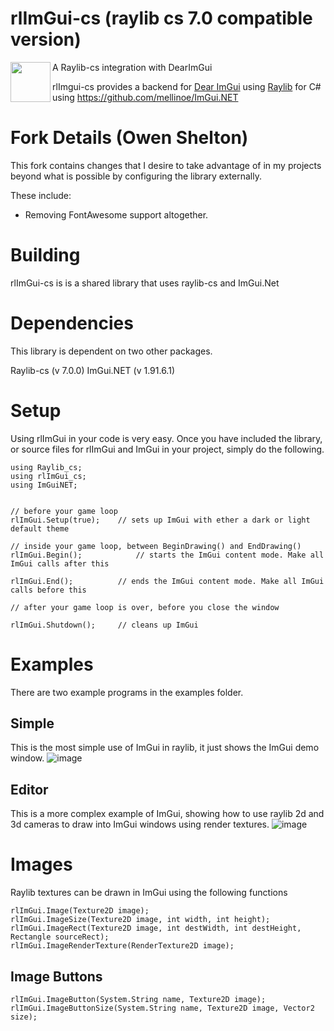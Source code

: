 # rlImGui-cs (raylib cs 7.0 compatible version)
<img align="left" src="https://github.com/raysan5/raylib/raw/master/logo/raylib_logo_animation.gif" width="64">
A Raylib-cs integration with DearImGui

rlImgui-cs provides a backend for [Dear ImGui](https://github.com/ocornut/imgui) using [Raylib](https://www.raylib.com/) for C# using https://github.com/mellinoe/ImGui.NET

# Fork Details (Owen Shelton)
This fork contains changes that I desire to take advantage of in my projects beyond what is possible by configuring the library externally.

These include:

- Removing FontAwesome support altogether.

# Building
rlImGui-cs is is a shared library that uses raylib-cs and ImGui.Net

# Dependencies
This library is dependent on two other packages.

Raylib-cs (v 7.0.0)
ImGui.NET (v 1.91.6.1)

# Setup

Using rlImGui in your code is very easy. Once you have included the library, or source files for rlImGui and ImGui in your project, simply do the following.
```
using Raylib_cs;
using rlImGui_cs;
using ImGuiNET;


// before your game loop
rlImGui.Setup(true);	// sets up ImGui with ether a dark or light default theme

// inside your game loop, between BeginDrawing() and EndDrawing()
rlImGui.Begin();			// starts the ImGui content mode. Make all ImGui calls after this

rlImGui.End();			// ends the ImGui content mode. Make all ImGui calls before this

// after your game loop is over, before you close the window

rlImGui.Shutdown();		// cleans up ImGui
```

# Examples
There are two example programs in the examples folder.

## Simple
This is the most simple use of ImGui in raylib, it just shows the ImGui demo window.
![image](https://user-images.githubusercontent.com/322174/136596910-da1b60ae-4a39-48f0-ae84-f568bc396870.png)


## Editor
This is a more complex example of ImGui, showing how to use raylib 2d and 3d cameras to draw into ImGui windows using render textures.
![image](https://user-images.githubusercontent.com/322174/136596949-033ffe0a-2476-4030-988a-5bf5b6e2ade7.png)


# Images
Raylib textures can be drawn in ImGui using the following functions
```
rlImGui.Image(Texture2D image);
rlImGui.ImageSize(Texture2D image, int width, int height);
rlImGui.ImageRect(Texture2D image, int destWidth, int destHeight, Rectangle sourceRect);
rlImGui.ImageRenderTexture(RenderTexture2D image);
```
## Image Buttons
```
rlImGui.ImageButton(System.String name, Texture2D image);
rlImGui.ImageButtonSize(System.String name, Texture2D image, Vector2 size);
```
